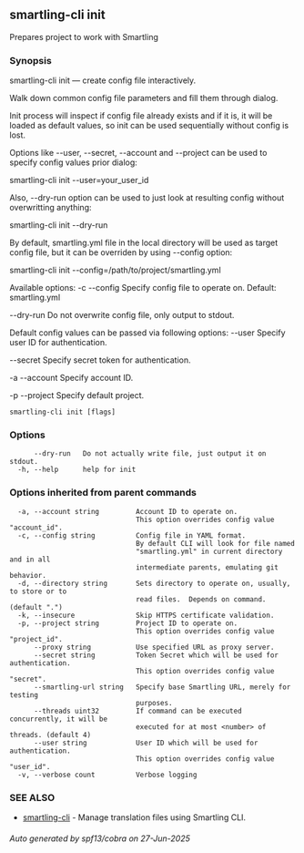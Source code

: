 ## smartling-cli init

Prepares project to work with Smartling

### Synopsis

smartling-cli init — create config file interactively.

Walk down common config file parameters and fill them through dialog.

Init process will inspect if config file already exists and if it is, it will
be loaded as default values, so init can be used sequentially without config
is lost.

Options like --user, --secret, --account and --project can be used to specify
config values prior dialog:

  smartling-cli init --user=your_user_id

Also, --dry-run option can be used to just look at resulting config without
overwritting anything:

  smartling-cli init --dry-run

By default, smartling.yml file in the local directory will be used as target
config file, but it can be overriden by using --config option:

  smartling-cli init --config=/path/to/project/smartling.yml


Available options:
  -c --config <file>
    Specify config file to operate on. Default: smartling.yml

  --dry-run
    Do not overwrite config file, only output to stdout.

Default config values can be passed via following options:
  --user <user>
    Specify user ID for authentication.

  --secret <secret>
    Specify secret token for authentication.

  -a --account <account>
    Specify account ID.

  -p --project <project>
    Specify default project.

```
smartling-cli init [flags]
```

### Options

```
      --dry-run   Do not actually write file, just output it on stdout.
  -h, --help      help for init
```

### Options inherited from parent commands

```
  -a, --account string         Account ID to operate on.
                               This option overrides config value "account_id".
  -c, --config string          Config file in YAML format.
                               By default CLI will look for file named
                               "smartling.yml" in current directory and in all
                               intermediate parents, emulating git behavior.
  -d, --directory string       Sets directory to operate on, usually, to store or to
                               read files.  Depends on command. (default ".")
  -k, --insecure               Skip HTTPS certificate validation.
  -p, --project string         Project ID to operate on.
                               This option overrides config value "project_id".
      --proxy string           Use specified URL as proxy server.
      --secret string          Token Secret which will be used for authentication.
                               This option overrides config value "secret".
      --smartling-url string   Specify base Smartling URL, merely for testing
                               purposes.
      --threads uint32         If command can be executed concurrently, it will be
                               executed for at most <number> of threads. (default 4)
      --user string            User ID which will be used for authentication.
                               This option overrides config value "user_id".
  -v, --verbose count          Verbose logging
```

### SEE ALSO

* [smartling-cli](smartling-cli.md)	 - Manage translation files using Smartling CLI.

###### Auto generated by spf13/cobra on 27-Jun-2025

